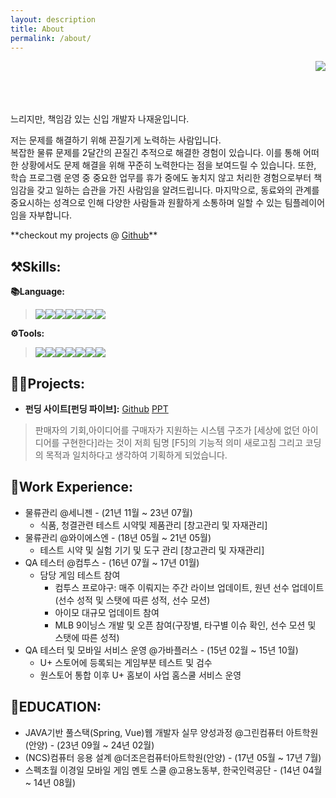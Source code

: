 ```yaml
---
layout: description
title: About
permalink: /about/
---
```

<div>
<img src="https://github.com/Jaeyun-Na/test/assets/150643112/94e0b23d-6f2d-4a2e-8de3-e82f04320506" align="right">
<br><br><br><br>
<p>느리지만, 책임감 있는 신입 개발자 나재윤입니다.<p>
저는 문제를 해결하기 위해 끈질기게 노력하는 사람입니다.<br> 
복잡한 물류 문제를 2달간의 끈질긴 추적으로 해결한 경험이 있습니다. 이를 통해 어떠한 상황에서도 문제 해결을 위해 꾸준히 노력한다는 점을 보여드릴 수 있습니다. 또한, 학습 프로그램 운영 중 중요한 업무를 휴가 중에도 놓치지 않고 처리한 경험으로부터 책임감을 갖고 일하는 습관을 가진 사람임을 알려드립니다. 마지막으로, 동료와의 관계를 중요시하는 성격으로 인해 다양한 사람들과 원활하게 소통하며 일할 수 있는 팀플레이어임을 자부합니다.</p>
</div>
**checkout my projects @
<a href="https://github.com/Jaeyun-Na">Github</a>**

## ⚒️Skills:

 **📚Language:** 
> <img src="https://img.shields.io/badge/HTML5-E34F26?style=flat&logo=HTML5&logoColor=white"><img src="https://img.shields.io/badge/CSS3-1572B6?style=flat&logo=CSS3&logoColor=white"><img src="https://img.shields.io/badge/JavaScript-F7DF1E?style=flat&logo=JavaScript&logoColor=white"><img src="https://img.shields.io/badge/Oracle-F80000?style=flat&logo=Oracle&logoColor=white"><img src="https://img.shields.io/badge/vue.js-4FC08D?style=for-the-badge&logo=vue.js&logoColor=white"><img src="https://img.shields.io/badge/JAVA-4682B4?style=flat&logo=JAVA&logoColor=white"><img src="https://img.shields.io/badge/Ajax-D3D3D3?style=flat&logo=Ajax&logoColor=white">

 **⚙️Tools:**
><img src="https://img.shields.io/badge/Eclipse%20IDE-2C2255?style=flat&logo=Eclipse%20IDE&logoColor=white"><img src="https://img.shields.io/badge/Visual%20Studio%20Code-007ACC?style=flat&logo=Visual%20Studio%20Code&logoColor=white"><img src="https://img.shields.io/badge/Apache%20Tomcat-F8DC75?style=flat&logo=Apache%20Tomcat&logoColor=white"><img src="https://img.shields.io/badge/Mybatis-000000?style=flat&logo=Mybatis&logoColor=white"><img src="https://img.shields.io/badge/GitHub-181717?style=flat&logo=GitHub&logoColor=white"><img src="https://img.shields.io/badge/spring-6DB33F?style=flat&logo=Spring&logoColor=white"><img src="https://img.shields.io/badge/jQuery-0769AD?style=flat&logo=jQuery&logoColor=white">


## 🧑‍💻Projects:

  * **펀딩 사이트[펀딩 파이브]:**
  <a href="https://github.com/smdyuq/FundingFive/tree/jaeyun">Github</a>
  <a href="https://url.kr/5j2c1u">PPT</a>
  >판매자의 기회,아이디어를 구매자가 지원하는 시스템 구조가 [세상에 없던 아이디어를 구현한다]라는 것이 저희 팀명 [F5]의 기능적 의미 새로고침 그리고 코딩의 목적과 일치하다고 생각하여 기획하게 되었습니다.


## 📜Work Experience:
- 물류관리 @세니젠 - (21년 11월 ~ 23년 07월)
  - 식품, 청결관련 테스트 시약및 제품관리 [창고관리 및 자재관리]
- 물류관리 @와이에스엔 - (18년 05월 ~ 21년 05월)
  - 테스트 시약 및 실험 기기 및 도구 관리 [창고관리 및 자재관리]
- QA 테스터 @컴투스 - (16년 07월 ~ 17년 01월)
  - 담당 게임 테스트 참여
    - 컴투스 프로야구: 매주 이뤄지는 주간 라이브 업데이트, 원년 선수 업데이트(선수 성적 및 스탯에 따른 성적, 선수 모션)
    - 아이모 대규모 업데이트 참여
    - MLB 9이닝스 개발 및 오픈 참여(구장별, 타구별 이슈 확인, 선수 모션 및 스탯에 따른 성적)
- QA 테스터 및 모바일 서비스 운영 @가바플러스 - (15년 02월 ~ 15년 10월)
  - U+ 스토어에 등록되는 게임부분 테스트 및 검수
  - 원스토어 통합 이후 U+ 홈보이 사업 홈스쿨 서비스 운영 


## 🏫EDUCATION:
- JAVA기반 풀스택(Spring, Vue)웹 개발자 실무 양성과정 @그린컴퓨터 아트학원(안양) - (23년 09월 ~ 24년 02월)
- (NCS)컴퓨터 응용 설계 @더조은컴퓨터아트학원(안양) - (17년 05월 ~ 17년 7월)
- 스펙초월 이경일 모바일 게임 멘토 스쿨 @고용노동부, 한국인력공단 - (14년 04월 ~ 14년 08월)